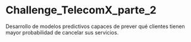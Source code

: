 # Challenge_TelecomX_parte_2
Desarrollo de modelos predictivos capaces de prever qué clientes tienen mayor probabilidad de cancelar sus servicios.

